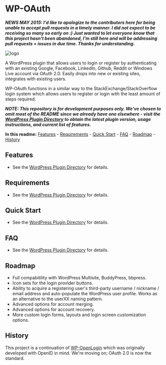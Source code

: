 WP-OAuth
========

***NEWS MAY 2015: I'd like to apologize to the contributors here for being unable to accept pull requests in a timely manner. I did not expect to be receiving so many so early on :) Just wanted to let everyone know that this project hasn't been abandoned, I'm still here and will be addressing pull requests + issues in due time. Thanks for understanding.***

![logo](http://files.glassocean.net/github/wp-oauth-logo.png)

A WordPress plugin that allows users to login or register by authenticating with an existing Google, Facebook, LinkedIn, Github, Reddit or Windows Live account via OAuth 2.0. Easily drops into new or existing sites, integrates with existing users.

WP-OAuth functions in a similar way to the StackExchange/StackOverflow login system which allows users to register or login with the least amount of steps required.

***NOTE: This repository is for development purposes only. We've chosen to omit most of the README since we already have one elsewhere - visit the [WordPress Plugin Directory](https://wordpress.org/plugins/wp-oauth/) to obtain the latest plugin version, usage instructions, and current list of features.***

**In this readme:** [Features](#features) - [Requirements](#requirements) - [Quick Start](#quick-start) - [FAQ](#faq) - [Roadmap](#roadmap) - [History](#history)

Features
--------
* See the [WordPress Plugin Directory](https://wordpress.org/plugins/wp-oauth/) for details.

Requirements
------------
* See the [WordPress Plugin Directory](https://wordpress.org/plugins/wp-oauth/installation/) for details.

Quick Start
-----------
* See the [WordPress Plugin Directory](https://wordpress.org/plugins/wp-oauth/installation/) for details.

FAQ
---
* See the [WordPress Plugin Directory](https://wordpress.org/plugins/wp-oauth/faq/) for details.

Roadmap
-------
* Full compabitility with WordPress Multisite, BuddyPress, bbpress.
* Icon sets for the login provider buttons.
* Ability to acquire a registering user's third-party username / nickname / email address and auto-populate the WordPress user profile. Works as an alternative to the userXX naming pattern.
* Advanced options for account merging.
* Advanced options for account recovery.
* More custom login forms, layouts and login screen customization options.

History
-------
This project is a continuation of [WP-OpenLogin](http://github.com/perrybutler/wp-openlogin) which was originally developed with OpenID in mind. We're moving on; OAuth 2.0 is now the standard.
